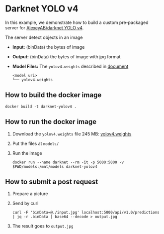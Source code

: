 # Darknet YOLO v4

In this example, we demonstrate how to build a custom pre-packaged server for [AlexeyAB/darknet YOLO v4](https://github.com/AlexeyAB/darknet).

The server detect objects in an image

- **Input:** (binData) the bytes of image
- **Output:** (binData) the bytes of image with jpg format
- **Model Files:** The `yolov4.weights` described in [document](https://github.com/AlexeyAB/darknet#pre-trained-models)

  ```
  <model uri>
  └── yolov4.weights
  ```

## How to build the docker image

```
docker build -t darknet-yolov4 .
```

## How to run the docker image

1. Download the `yolov4.weights` file 245 MB: [yolov4.weights](https://github.com/AlexeyAB/darknet/releases/download/darknet_yolo_v3_optimal/yolov4.weights)
1. Put the files at `models/`
1. Run the image

   ```
   docker run --name darknet --rm -it -p 5000:5000 -v $PWD/models:/mnt/models darknet-yolov4
   ```

## How to submit a post request

1. Prepare a picture
1. Send by curl

   ```
   curl -F 'binData=@./input.jpg' localhost:5000/api/v1.0/predictions | jq -r .binData | base64 --decode > output.jpg
   ```

1. The result goes to `output.jpg`
